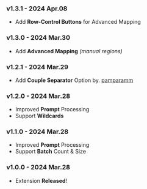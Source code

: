 ### v1.3.1 - 2024 Apr.08
- Add **Row-Control Buttons** for Advanced Mapping

### v1.3.0 - 2024 Mar.30
- Add **Advanced Mapping** *(manual regions)*

### v1.2.1 - 2024 Mar.29
- Add **Couple Separator** Option by. <ins>pamparamm</ins>

### v1.2.0 - 2024 Mar.28
- Improved **Prompt** Processing
- Support **Wildcards**

### v1.1.0 - 2024 Mar.28
- Improved **Prompt** Processing
- Support **Batch** Count & Size

### v1.0.0 - 2024 Mar.28
- Extension **Released**!
